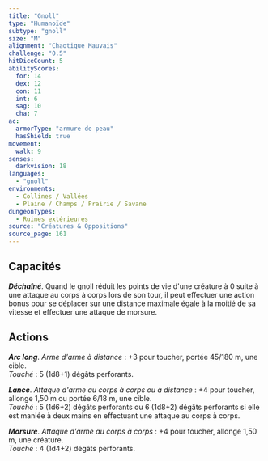 ```yaml
---
title: "Gnoll"
type: "Humanoïde"
subtype: "gnoll"
size: "M"
alignment: "Chaotique Mauvais"
challenge: "0.5"
hitDiceCount: 5
abilityScores:
  for: 14
  dex: 12
  con: 11
  int: 6
  sag: 10
  cha: 7
ac: 
  armorType: "armure de peau"
  hasShield: true
movement: 
  walk: 9
senses: 
  darkvision: 18
languages: 
  - "gnoll"
environments:
  - Collines / Vallées
  - Plaine / Champs / Prairie / Savane
dungeonTypes:
  - Ruines extérieures
source: "Créatures & Oppositions"
source_page: 161
---
```

## Capacités
_**Déchaîné**_. Quand le gnoll réduit les points de vie d'une créature à 0 suite à une attaque au corps à corps lors de son tour, il peut effectuer une action bonus pour se déplacer sur une distance maximale égale à la moitié de sa vitesse et effectuer une attaque de morsure.

## Actions
_**Arc long**_. _Arme d'arme à distance_ : +3 pour toucher, portée 45/180 m, une cible.  
_Touché_ : 5 (1d8+1) dégâts perforants.

_**Lance**_. _Attaque d'arme au corps à corps ou à distance_ : +4 pour toucher, allonge 1,50 m ou portée 6/18 m, une cible.  
_Touché_ : 5 (1d6+2) dégâts perforants ou 6 (1d8+2) dégâts perforants si elle est maniée à deux mains en effectuant une attaque au corps à corps.

_**Morsure**_. _Attaque d'arme au corps à corps_ : +4 pour toucher, allonge 1,50 m, une créature.  
_Touché_ : 4 (1d4+2) dégâts perforants.
